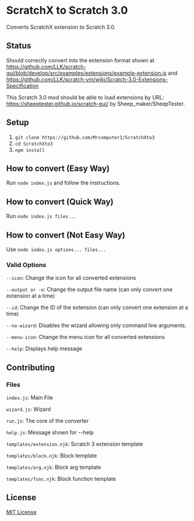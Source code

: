 # ScratchX to Scratch 3.0

Converts ScratchX extension to Scratch 3.0.

## Status
Should correctly convert into the extension format shown at
https://github.com/LLK/scratch-gui/blob/develop/src/examples/extensions/example-extension.js and https://github.com/LLK/scratch-vm/wiki/Scratch-3.0-Extensions-Specification

This Scratch 3.0 mod should be able to load extensions by URL: https://sheeptester.github.io/scratch-gui/ by Sheep_maker/SheepTester.

## Setup
1. `git clone https://github.com/Mrcomputer1/ScratchXto3`
2. `cd ScratchXto3`
2. `npm install`

## How to convert (Easy Way)
Run `node index.js` and follow the instructions.

## How to convert (Quick Way)
Run `node index.js files...`

## How to convert (Not Easy Way)
Use `node index.js options... files...`

### Valid Options
`--icon`: Change the icon for all converted extensions

`--output or -o`: Change the output file name (can only convert one extension at a time)

`--id`: Change the ID of the extension (can only convert one extension at a time)

`--no-wizard`: Disables the wizard allowing only command line arguments.

`--menu-icon`: Change the menu icon for all converted extensions

`--help`: Displays help message

## Contributing

### Files

`index.js`: Main File

`wizard.js`: Wizard

`run.js`: The core of the converter

`help.js`: Message shown for --help

`templates/extension.njk`: Scratch 3 extension template

`templates/block.njk`: Block template

`templates/arg.njk`: Block arg template

`templates/func.njk`: Block function template

## License
[MIT License](https://github.com/Mrcomputer1/ScratchXto3/blob/master/LICENSE.md)
